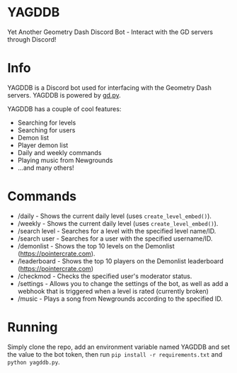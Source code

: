 # YAGDDB
Yet Another Geometry Dash Discord Bot - Interact with the GD servers through Discord!

# Info
YAGDDB is a Discord bot used for interfacing with the Geometry Dash servers. YAGDDB is powered by [gd.py](https://github.com/nekitdev/gd.py).

YAGDDB has a couple of cool features:
- Searching for levels
- Searching for users
- Demon list
- Player demon list
- Daily and weekly commands
- Playing music from Newgrounds
- ...and many others!

# Commands

- /daily - Shows the current daily level (uses `create_level_embed()`).
- /weekly - Shows the current daily level (uses `create_level_embed()`).
- /search level <name> - Searches for a level with the specified level name/ID.
- /search user <name> - Searches for a user with the specified username/ID.
- /demonlist - Shows the top 10 levels on the Demonlist (https://pointercrate.com).
- /leaderboard - Shows the top 10 players on the Demonlist leaderboard (https://pointercrate.com)
- /checkmod <name> - Checks the specified user's moderator status.
- /settings - Allows you to change the settings of the bot, as well as add a webhook that is triggered when a level is rated (currently broken)
- /music <newgrounds id> - Plays a song from Newgrounds according to the specified ID.

# Running

Simply clone the repo, add an environment variable named YAGDDB and set the value to the bot token, then run `pip install -r requirements.txt` and `python yagddb.py`.
